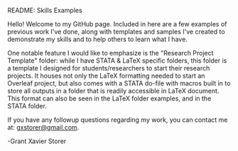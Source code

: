 README: Skills Examples

Hello! Welcome to my GitHub page. Included in here are a few examples of previous work I've done, along with templates and samples I've created to demonstrate my skills and to help others to learn what I have. 

One notable feature I would like to emphasize is the "Research Project Template" folder: while I have STATA \& LaTeX specific folders, this folder is a template I designed for students/researchers to start their research projects. It houses not only the LaTeX formatting needed to start an Overleaf project, but also comes with a STATA do-file with macros built in to store all outputs in a folder that is readily accessible in LaTeX document. This format can also be seen in the LaTeX folder examples, and in the STATA folder.

If you have any followup questions regarding my work, you can contact me at: gxstorer@gmail.com.

-Grant Xavier Storer
